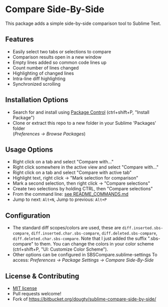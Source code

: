 Compare Side-By-Side
================
This package adds a simple side-by-side comparison tool to Sublime Text.

Features
---
  - Easily select two tabs or selections to compare
  - Comparison results open in a new window
  - Empty lines added so common code lines up
  - Count number of lines changed
  - Highlighting of changed lines
  - Intra-line diff highlighting
  - Synchronized scrolling

Installation Options
---
  - Search for and install using [Package Control](https://sublime.wbond.net/installation) (ctrl+shift+P, "Install Package")
  - Clone or extract this repo to a new folder in your Sublime 'Packages' folder  
    (*Preferences -> Browse Packages*)

Usage Options
---
  - Right click on a tab and select "Compare with..."
  - Right click somewhere in the active view and select "Compare with..."
  - Right click on a tab and select "Compare with active tab"
  - Highlight text, right click -> "Mark selection for comparison"
   - Mark a second selection, then right click -> "Compare selections"
  - Create two selections by holding CTRL, then "Compare selections"
  - From the command line: [see README_COMMANDS.md](README_COMMANDS.md)
  - Jump to next: `Alt+N`, Jump to previous: `Alt+P`
  
Configuration
---
  - The standard diff scopes/colors are used, these are
    `diff.inserted.sbs-compare`, `diff.inserted.char.sbs-compare`,
    `diff.deleted.sbs-compare`, `diff.deleted.char.sbs-compare`.
    Note that I just added the suffix ".sbs-compare" to them.
    You can change the colors in your color scheme (ctrl+shift+P,
    "UI: Customize Color Scheme").
  - Other options can be configured in SBSCompare.sublime-settings
    To access: *Preferences -> Package Settings -> Compare Side-By-Side*

License & Contributing
---
 - [MIT license](LICENSE)
 - Pull requests welcome!
 - Fork of https://bitbucket.org/dougty/sublime-compare-side-by-side/
